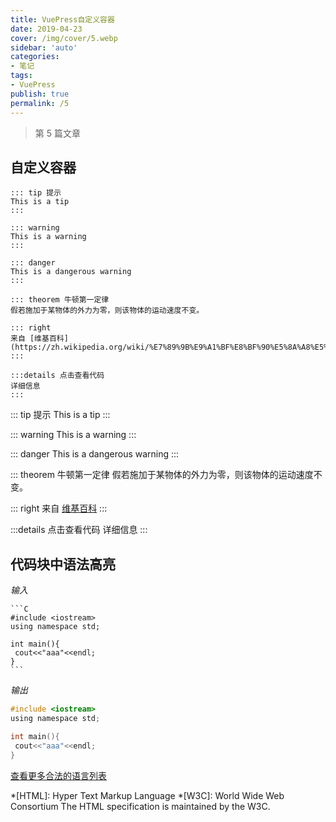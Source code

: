 ```yaml
---
title: VuePress自定义容器
date: 2019-04-23
cover: /img/cover/5.webp
sidebar: 'auto'
categories:
- 笔记
tags:
- VuePress
publish: true
permalink: /5
---
```


> 第 5 篇文章
<!-- more -->

## 自定义容器
    ::: tip 提示
    This is a tip
    :::
    
    ::: warning
    This is a warning
    :::
    
    ::: danger
    This is a dangerous warning
    :::
    
    ::: theorem 牛顿第一定律
    假若施加于某物体的外力为零，则该物体的运动速度不变。
    
    ::: right
    来自 [维基百科](https://zh.wikipedia.org/wiki/%E7%89%9B%E9%A1%BF%E8%BF%90%E5%8A%A8%E5%AE%9A%E5%BE%8B)
    :::
    
    :::details 点击查看代码
    详细信息
    :::
::: tip 提示
This is a tip
:::

::: warning 
This is a warning
:::

::: danger
This is a dangerous warning
:::

::: theorem 牛顿第一定律
假若施加于某物体的外力为零，则该物体的运动速度不变。

::: right
来自 [维基百科](https://zh.wikipedia.org/wiki/%E7%89%9B%E9%A1%BF%E8%BF%90%E5%8A%A8%E5%AE%9A%E5%BE%8B)
:::

:::details 点击查看代码
详细信息
:::
## 代码块中语法高亮

*输入*

    ```C
    #include <iostream>
    using namespace std;
    
    int main(){
     cout<<"aaa"<<endl;
    }
    ```

*输出*

```C
#include <iostream>
using namespace std;

int main(){
 cout<<"aaa"<<endl;
}
```

<a href="https://prismjs.com/#languages-list">查看更多合法的语言列表</a>


*[HTML]: Hyper Text Markup Language
*[W3C]:  World Wide Web Consortium
The HTML specification is maintained by the W3C.

